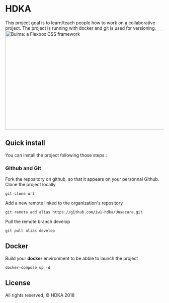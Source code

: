 # HDKA

 This project goal is to learn/teach people how to work on a collaborative project.
The project is running with docker and git is used for versioning.
 <img src="https://i2.wp.com/orlandohamsho.com/wp-content/uploads/2017/09/pexels-photo-546819-e1505092875338.jpeg?resize=1170%2C545&ssl=1" alt="Bulma: a Flexbox CSS framework" style="max-width:100%;" width="600" height="315">
 
 ## Quick install
 
 You can install the project following those steps : 
 
 ### Github and Git
 
 Fork the repository on github, so that it appears on your personnal Github.
 Clone the project locally 
```git
git clone url
```
 Add a new remote linked to the organization's repository
```git
git remote add alias https://github.com/iw1-hdka/Unsecure.git
```
 Pull the remote branch develop
```git
git pull alias develop 
```
 ## Docker
 
 Build your **docker** environment to be abble to launch the project
```docker
docker-compose up -d
```
 ## License 
All rights reserved, © HDKA 2018
